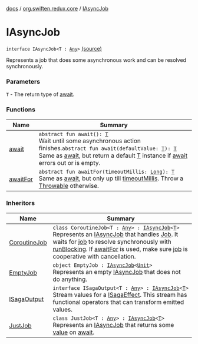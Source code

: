 [docs](../../index.md) / [org.swiften.redux.core](../index.md) / [IAsyncJob](./index.md)

# IAsyncJob

`interface IAsyncJob<T : `[`Any`](https://kotlinlang.org/api/latest/jvm/stdlib/kotlin/-any/index.html)`>` [(source)](https://github.com/protoman92/KotlinRedux/tree/master/common/common-core/src/main/kotlin/org/swiften/redux/core/AsyncJob.kt#L19)

Represents a job that does some asynchronous work and can be resolved synchronously.

### Parameters

`T` - The return type of [await](await.md).

### Functions

| Name | Summary |
|---|---|
| [await](await.md) | `abstract fun await(): `[`T`](index.md#T)<br>Wait until some asynchronous action finishes.`abstract fun await(defaultValue: `[`T`](index.md#T)`): `[`T`](index.md#T)<br>Same as [await](await.md), but return a default [T](index.md#T) instance if [await](await.md) errors out or is empty. |
| [awaitFor](await-for.md) | `abstract fun awaitFor(timeoutMillis: `[`Long`](https://kotlinlang.org/api/latest/jvm/stdlib/kotlin/-long/index.html)`): `[`T`](index.md#T)<br>Same as [await](await.md), but only up till [timeoutMillis](await-for.md#org.swiften.redux.core.IAsyncJob$awaitFor(kotlin.Long)/timeoutMillis). Throw a [Throwable](https://kotlinlang.org/api/latest/jvm/stdlib/kotlin/-throwable/index.html) otherwise. |

### Inheritors

| Name | Summary |
|---|---|
| [CoroutineJob](../-coroutine-job/index.md) | `class CoroutineJob<T : `[`Any`](https://kotlinlang.org/api/latest/jvm/stdlib/kotlin/-any/index.html)`> : `[`IAsyncJob`](./index.md)`<`[`T`](../-coroutine-job/index.md#T)`>`<br>Represents an [IAsyncJob](./index.md) that handles [Job](#). It waits for [job](../-coroutine-job/job.md) to resolve synchronously with [runBlocking](#). If [awaitFor](../-coroutine-job/await-for.md) is used, make sure [job](../-coroutine-job/job.md) is cooperative with cancellation. |
| [EmptyJob](../-empty-job/index.md) | `object EmptyJob : `[`IAsyncJob`](./index.md)`<`[`Unit`](https://kotlinlang.org/api/latest/jvm/stdlib/kotlin/-unit/index.html)`>`<br>Represents an empty [IAsyncJob](./index.md) that does not do anything. |
| [ISagaOutput](../../org.swiften.redux.saga.common/-i-saga-output/index.md) | `interface ISagaOutput<T : `[`Any`](https://kotlinlang.org/api/latest/jvm/stdlib/kotlin/-any/index.html)`> : `[`IAsyncJob`](./index.md)`<`[`T`](../../org.swiften.redux.saga.common/-i-saga-output/index.md#T)`>`<br>Stream values for a [ISagaEffect](../../org.swiften.redux.saga.common/-i-saga-effect.md). This stream has functional operators that can transform emitted values. |
| [JustJob](../-just-job/index.md) | `class JustJob<T : `[`Any`](https://kotlinlang.org/api/latest/jvm/stdlib/kotlin/-any/index.html)`> : `[`IAsyncJob`](./index.md)`<`[`T`](../-just-job/index.md#T)`>`<br>Represents an [IAsyncJob](./index.md) that returns some [value](../-just-job/value.md) on [await](../-just-job/await.md). |
